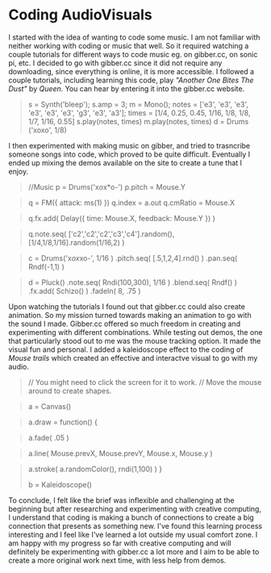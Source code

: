 # Coding AudioVisuals #

I started with the idea of wanting to code some music. I am not familiar with neither working with coding or music that well. So it required watching a couple tutorials for different ways to code music eg. on gibber.cc, on sonic pi, etc. I decided to go with gibber.cc since it did not require any downloading, since everything is online, it is more accessible. I followed a couple tutorials, including learning this code, play *"Another One Bites The Dust"* by *Queen.* You can hear by entering it into the gibber.cc website. 


> s = Synth('bleep');
> s.amp = 3;
> m = Mono();
> notes = ['e3', 'e3', 'e3', 'e3', 'e3', 'e3', 'g3', 'e3', 'a3'];
> times = [1/4, 0.25, 0.45, 1/16, 1/8, 1/8, 1/7, 1/16, 0.55]
> s.play(notes, times)
> m.play(notes, times)
> d = Drums ('xoxo', 1/8)


I then experimented with making music on gibber, and tried to trasncribe someone songs into code, which proved to be quite difficult. Eventually I ended up mixing the demos available on the site to create a tune that I enjoy.

> //Music
> p = Drums('x*o*x*o-')
> p.pitch = Mouse.Y

> q = FM({ attack: ms(1) })
> q.index = a.out
> q.cmRatio = Mouse.X

> q.fx.add(
>  Delay({
>    time:     Mouse.X,
>    feedback: Mouse.Y
>  })
> )

> q.note.seq( 
>  ['c2','c2','c2','c3','c4'].random(),
>  [1/4,1/8,1/16].random(1/16,2) 
>)

>   c = Drums('x*ox*xo-', 1/16 )
>      .pitch.seq( [.5,1,2,4].rnd() )
>      .pan.seq( Rndf(-1,1) )

>   d = Pluck()
>      .note.seq( Rndi(100,300), 1/16 )
>      .blend.seq( Rndf() )
>      .fx.add( Schizo() )
>      .fadeIn( 8, .75 )




Upon watching the tutorials I found out that gibber.cc could also create animation. So my mission turned towards making an animation to go with the sound I made. Gibber.cc offered so much freedom in creating and experimenting with different combinations. While testing out demos, the one that particularly stood out to me was the mouse tracking option. It made the visual fun and personal. I added a kaleidoscope effect to the coding of *Mouse trails* which created an effective and interactve visual to go with my audio.


> // You might need to click the screen for it to work.
> // Move the mouse around to create shapes.

> a = Canvas()

> a.draw = function() {

> a.fade( .05 )
  
>  a.line(
>     Mouse.prevX,
>     Mouse.prevY,
>     Mouse.x,
>     Mouse.y
>  )
  
>  a.stroke( a.randomColor(), rndi(1,100) )
>}
>
> b = Kaleidoscope()

To conclude, I felt like the brief was inflexible and challenging at the beginning but after researching and experimenting with creative computing, I understand that coding is making a bunch of connections to create a big connection that presents as something new. I've found this learning process interesting and I feel like I've learned a lot outside my usual comfort zone. I am happy with my progress so far with creative computing and will definitely be experimenting with gibber.cc a lot more and I aim to be able to create a more original work next time, with less help from demos.

